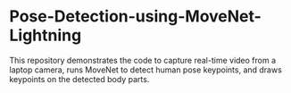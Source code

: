 # Pose-Detection-using-MoveNet-Lightning
This repository demonstrates the  code to capture real-time video from a laptop camera, runs MoveNet to detect human pose keypoints, and draws keypoints on the detected body parts.
